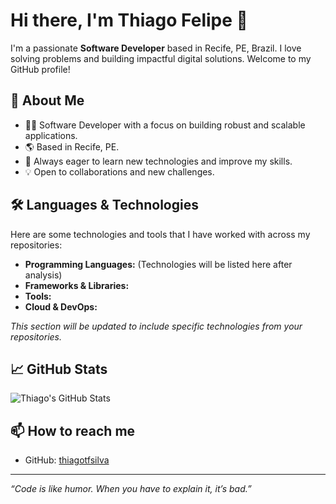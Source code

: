 # Hi there, I'm Thiago Felipe 👋

I'm a passionate **Software Developer** based in Recife, PE, Brazil. I love solving problems and building impactful digital solutions. Welcome to my GitHub profile!

## 🚀 About Me

- 🧑‍💻 Software Developer with a focus on building robust and scalable applications.
- 🌎 Based in Recife, PE.
- 🔎 Always eager to learn new technologies and improve my skills.
- 💡 Open to collaborations and new challenges.

## 🛠️ Languages & Technologies

Here are some technologies and tools that I have worked with across my repositories:

- **Programming Languages:** (Technologies will be listed here after analysis)
- **Frameworks & Libraries:** 
- **Tools:** 
- **Cloud & DevOps:** 

*This section will be updated to include specific technologies from your repositories.*

## 📈 GitHub Stats

![Thiago's GitHub Stats](https://github-readme-stats.vercel.app/api?username=thiagotfsilva&show_icons=true&theme=radical)

## 📫 How to reach me

- GitHub: [thiagotfsilva](https://github.com/thiagotfsilva)

---

*“Code is like humor. When you have to explain it, it’s bad.”*